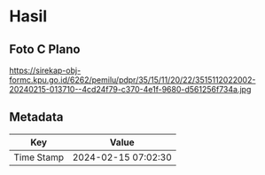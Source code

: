 # Hasil

## Foto C Plano

https://sirekap-obj-formc.kpu.go.id/6262/pemilu/pdpr/35/15/11/20/22/3515112022002-20240215-013710--4cd24f79-c370-4e1f-9680-d561256f734a.jpg


## Metadata

| Key        | Value               |
| ---------- | ------------------- |
| Time Stamp | 2024-02-15 07:02:30 |



